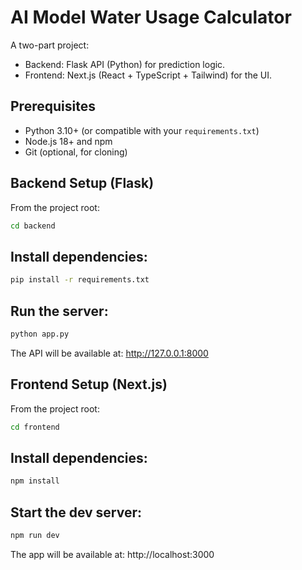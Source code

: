 # AI Model Water Usage Calculator

A two-part project:
- Backend: Flask API (Python) for prediction logic.
- Frontend: Next.js (React + TypeScript + Tailwind) for the UI.

## Prerequisites

- Python 3.10+ (or compatible with your `requirements.txt`)
- Node.js 18+ and npm
- Git (optional, for cloning)

## Backend Setup (Flask)
From the project root:
```bash
cd backend
```

## Install dependencies:
```bash
pip install -r requirements.txt
```

## Run the server:
```bash
python app.py     
```
The API will be available at: http://127.0.0.1:8000

## Frontend Setup (Next.js)
From the project root:
```bash
cd frontend
```

## Install dependencies:
```bash
npm install
```

## Start the dev server:
```bash
npm run dev
```

The app will be available at: http://localhost:3000
